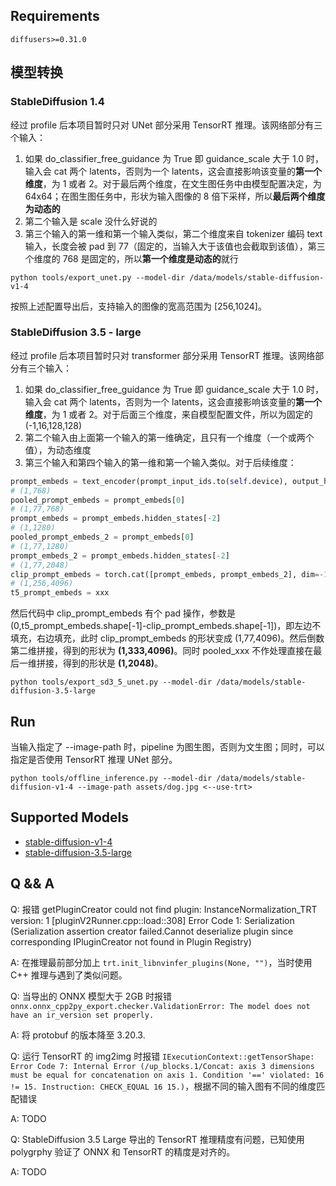 ## Requirements
```shell
diffusers>=0.31.0
```

## 模型转换
### StableDiffusion 1.4
经过 profile 后本项目暂时只对 UNet 部分采用 TensorRT 推理。该网络部分有三个输入：
1. 如果 do_classifier_free_guidance 为 True 即 guidance_scale 大于 1.0 时，输入会 cat 两个 latents，否则为一个 latents，这会直接影响该变量的**第一个维度**，为 1 或者 2。对于最后两个维度，在文生图任务中由模型配置决定，为 64x64；在图生图任务中，形状为输入图像的 8 倍下采样，所以**最后两个维度为动态的**
2. 第二个输入是 scale 没什么好说的
3. 第三个输入的第一维和第一个输入类似，第二个维度来自 tokenizer 编码 text 输入，长度会被 pad 到 77（固定的，当输入大于该值也会截取到该值），第三个维度的 768 是固定的，所以**第一个维度是动态的**就行
```shell
python tools/export_unet.py --model-dir /data/models/stable-diffusion-v1-4
```
按照上述配置导出后，支持输入的图像的宽高范围为 [256,1024]。
### StableDiffusion 3.5 - large
经过 profile 后本项目暂时只对 transformer 部分采用 TensorRT 推理。该网络部分有三个输入：
1. 如果 do_classifier_free_guidance 为 True 即 guidance_scale 大于 1.0 时，输入会 cat 两个 latents，否则为一个 latents，这会直接影响该变量的**第一个维度**，为 1 或者 2。对于后面三个维度，来自模型配置文件，所以为固定的 (-1,16,128,128)
2. 第二个输入由上面第一个输入的第一维确定，且只有一个维度（一个或两个值），为动态维度
3. 第三个输入和第四个输入的第一维和第一个输入类似。对于后续维度：
```python
prompt_embeds = text_encoder(prompt_input_ids.to(self.device), output_hidden_states=True)
# (1,768)
pooled_prompt_embeds = prompt_embeds[0]
# (1,77,768)
prompt_embeds = prompt_embeds.hidden_states[-2]
# (1,1280)
pooled_prompt_embeds_2 = prompt_embeds[0]
# (1,77,1280)
prompt_embeds_2 = prompt_embeds.hidden_states[-2]
# (1,77,2048)
clip_prompt_embeds = torch.cat([prompt_embeds, prompt_embeds_2], dim=-1)
# (1,256,4096)
t5_prompt_embeds = xxx
```
然后代码中 clip_prompt_embeds 有个 pad 操作，参数是 (0,t5_prompt_embeds.shape[-1]-clip_prompt_embeds.shape[-1])，即左边不填充，右边填充，此时 clip_prompt_embeds 的形状变成 (1,77,4096)。然后倒数第二维拼接，得到的形状为 **(1,333,4096)**。同时 pooled_xxx 不作处理直接在最后一维拼接，得到的形状是 **(1,2048)**。

```shell
python tools/export_sd3_5_unet.py --model-dir /data/models/stable-diffusion-3.5-large
```

## Run
当输入指定了 --image-path 时，pipeline 为图生图，否则为文生图；同时，可以指定是否使用 TensorRT 推理 UNet 部分。
```shell
python tools/offline_inference.py --model-dir /data/models/stable-diffusion-v1-4 --image-path assets/dog.jpg <--use-trt>
```

## Supported Models
- [stable-diffusion-v1-4](https://huggingface.co/CompVis/stable-diffusion-v1-4) 
- [stable-diffusion-3.5-large](https://huggingface.co/stabilityai/stable-diffusion-3.5-large)


## Q && A

Q: 报错 getPluginCreator could not find plugin: InstanceNormalization_TRT version: 1
[pluginV2Runner.cpp::load::308] Error Code 1: Serialization (Serialization assertion creator failed.Cannot deserialize plugin since corresponding IPluginCreator not found in Plugin Registry)

A: 在推理最前部分加上 `trt.init_libnvinfer_plugins(None, "")`，当时使用 C++ 推理与遇到了类似问题。

Q: 当导出的 ONNX 模型大于 2GB 时报错 `onnx.onnx_cpp2py_export.checker.ValidationError: The model does not have an ir_version set properly.`

A: 将 protobuf 的版本降至 3.20.3.

Q: 运行 TensorRT 的 img2img 时报错 `IExecutionContext::getTensorShape: Error Code 7: Internal Error (/up_blocks.1/Concat: axis 3 dimensions must be equal for concatenation on axis 1. Condition '==' violated: 16 != 15. Instruction: CHECK_EQUAL 16 15.)`，根据不同的输入图有不同的维度匹配错误

A: TODO

Q: StableDiffusion 3.5 Large 导出的 TensorRT 推理精度有问题，已知使用 polygrphy 验证了 ONNX 和 TensorRT 的精度是对齐的。

A: TODO
